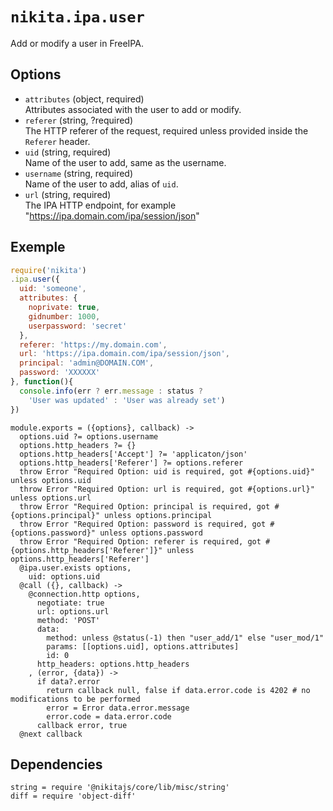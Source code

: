 
# `nikita.ipa.user`

Add or modify a user in FreeIPA.

## Options

* `attributes` (object, required)   
  Attributes associated with the user to add or modify.
* `referer` (string, ?required)   
  The HTTP referer of the request, required unless provided inside the `Referer`
  header.
* `uid` (string, required)   
  Name of the user to add, same as the username.
* `username` (string, required)   
  Name of the user to add, alias of `uid`.
* `url` (string, required)    
  The IPA HTTP endpoint, for example "https://ipa.domain.com/ipa/session/json"

## Exemple

```js
require('nikita')
.ipa.user({
  uid: 'someone',
  attributes: {
    noprivate: true,
    gidnumber: 1000,
    userpassword: 'secret'
  },
  referer: 'https://my.domain.com',
  url: 'https://ipa.domain.com/ipa/session/json',
  principal: 'admin@DOMAIN.COM',
  password: 'XXXXXX'
}, function(){
  console.info(err ? err.message : status ?
    'User was updated' : 'User was already set')
})
```

    module.exports = ({options}, callback) ->
      options.uid ?= options.username
      options.http_headers ?= {}
      options.http_headers['Accept'] ?= 'applicaton/json'
      options.http_headers['Referer'] ?= options.referer
      throw Error "Required Option: uid is required, got #{options.uid}" unless options.uid
      throw Error "Required Option: url is required, got #{options.url}" unless options.url
      throw Error "Required Option: principal is required, got #{options.principal}" unless options.principal
      throw Error "Required Option: password is required, got #{options.password}" unless options.password
      throw Error "Required Option: referer is required, got #{options.http_headers['Referer']}" unless options.http_headers['Referer']
      @ipa.user.exists options,
        uid: options.uid
      @call ({}, callback) ->
        @connection.http options,
          negotiate: true
          url: options.url
          method: 'POST'
          data:
            method: unless @status(-1) then "user_add/1" else "user_mod/1"
            params: [[options.uid], options.attributes]
            id: 0
          http_headers: options.http_headers
        , (error, {data}) ->
          if data?.error
            return callback null, false if data.error.code is 4202 # no modifications to be performed
            error = Error data.error.message
            error.code = data.error.code
          callback error, true
      @next callback
        
## Dependencies

    string = require '@nikitajs/core/lib/misc/string'
    diff = require 'object-diff'

